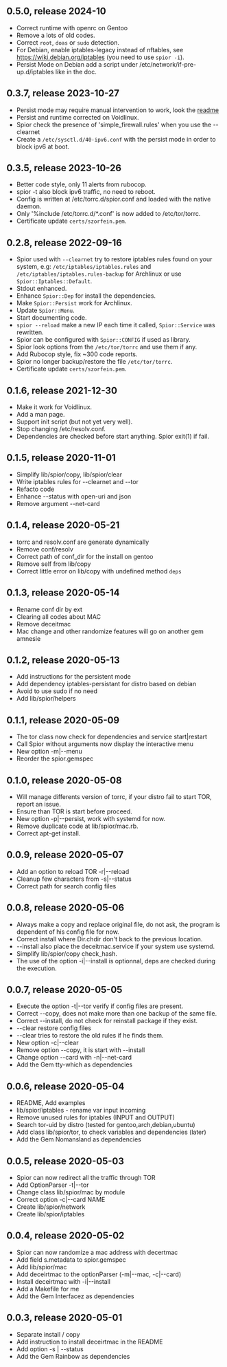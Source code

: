 ## 0.5.0, release 2024-10
* Correct runtime with openrc on Gentoo
* Remove a lots of old codes.
* Correct `root`, `doas` or `sudo` detection.
* For Debian, enable iptables-legacy instead of nftables, see
  https://wiki.debian.org/iptables (you need to use `spior -i`).
* Persist Mode on Debian add a script under /etc/network/if-pre-up.d/iptables
  like in the doc.

## 0.3.7, release 2023-10-27
* Persist mode may require manual intervention to work, look the [readme](https://github.com/szorfein/spior/tree/master#left-over)
* Persist and runtime corrected on Voidlinux.
* Spior check the presence of 'simple_firewall.rules' when you use the --clearnet
* Create a `/etc/sysctl.d/40-ipv6.conf` with the persist mode in order to block ipv6 at boot.

## 0.3.5, release 2023-10-26
* Better code style, only 11 alerts from rubocop.
* spior -t also block ipv6 traffic, no need to reboot.
* Config is written at /etc/torrc.d/spior.conf and loaded with the native daemon.
* Only '%include /etc/torrc.d/*.conf' is now added to /etc/tor/torrc.
* Certificate update `certs/szorfein.pem`.

## 0.2.8, release 2022-09-16
* Spior used with `--clearnet` try to restore iptables rules found on your system, e.g: `/etc/iptables/iptables.rules` and `/etc/iptables/iptables.rules-backup` for Archlinux or use `Spior::Iptables::Default`.
* Stdout enhanced.
* Enhance `Spior::Dep` for install the dependencies.
* Make `Spior::Persist` work for Archlinux.
* Update `Spior::Menu`.
* Start documenting code.
* `spior --reload` make a new IP each time it called, `Spior::Service` was rewritten.
* Spior can be configured with `Spior::CONFIG` if used as library.
* Spior look options from the `/etc/tor/torrc` and use them if any.
* Add Rubocop style, fix ~300 code reports.
* Spior no longer backup/restore the file `/etc/tor/torrc`.
* Certificate update `certs/szorfein.pem`.

## 0.1.6, release 2021-12-30
* Make it work for Voidlinux.
* Add a man page.
* Support init script (but not yet very well).
* Stop changing /etc/resolv.conf.
* Dependencies are checked before start anything. Spior exit(1) if fail.

## 0.1.5, release 2020-11-01
* Simplify lib/spior/copy, lib/spior/clear
* Write iptables rules for --clearnet and --tor
* Refacto code
* Enhance --status with open-uri and json
* Remove argument --net-card

## 0.1.4, release 2020-05-21
* torrc and resolv.conf are generate dynamically
* Remove conf/resolv
* Correct path of conf_dir for the install on gentoo
* Remove self from lib/copy
* Correct little error on lib/copy with undefined method `deps`

## 0.1.3, release 2020-05-14
* Rename conf dir by ext
* Clearing all codes about MAC
* Remove deceitmac
* Mac change and other randomize features will go on another gem amnesie

## 0.1.2, release 2020-05-13
* Add instructions for the persistent mode
* Add dependency iptables-persistant for distro based on debian
* Avoid to use sudo if no need
* Add lib/spior/helpers

## 0.1.1, release 2020-05-09
* The tor class now check for dependencies and service start|restart
* Call Spior without arguments now display the interactive menu
* New option -m|--menu
* Reorder the spior.gemspec

## 0.1.0, release 2020-05-08
* Will manage differents version of torrc, if your distro fail to start TOR, report an issue.
* Ensure than TOR is start before proceed.
* New option -p|--persist, work with systemd for now.
* Remove duplicate code at lib/spior/mac.rb.
* Correct apt-get install.

## 0.0.9, release 2020-05-07
* Add an option to reload TOR -r|--reload
* Cleanup few characters from -s|--status
* Correct path for search config files

## 0.0.8, release 2020-05-06
* Always make a copy and replace original file, do not ask, the program is dependent of his config file for now.
* Correct install where Dir.chdir don't back to the previous location.
* --install also place the deceitmac.service if your system use systemd.
* Simplify lib/spior/copy check\_hash.
* The use of the option -i|--install is optionnal, deps are checked during the execution.

## 0.0.7, release 2020-05-05
* Execute the option -t|--tor verify if config files are present.
* Correct --copy, does not make more than one backup of the same file.
* Correct --install, do not check for reinstall package if they exist.
* --clear restore config files
* --clear tries to restore the old rules if he finds them.
* New option -c|--clear
* Remove option --copy, it is start with --install
* Change option --card with -n|--net-card
* Add the Gem tty-which as dependencies

## 0.0.6, release 2020-05-04
* README, Add examples
* lib/spior/iptables - rename var input incoming
* Remove unused rules for iptables (INPUT and OUTPUT)
* Search tor-uid by distro (tested for gentoo,arch,debian,ubuntu)
* Add class lib/spior/tor, to check variables and dependencies (later)
* Add the Gem Nomansland as dependencies

## 0.0.5, release 2020-05-03
* Spior can now redirect all the traffic through TOR
* Add OptionParser -t|--tor
* Change class lib/spior/mac by module
* Correct option -c|--card NAME
* Create lib/spior/network
* Create lib/spior/iptables 

## 0.0.4, release 2020-05-02
* Spior can now randomize a mac address with decertmac
* Add field s.metadata to spior.gemspec
* Add lib/spior/mac
* Add deceirtmac to the optionParser (-m|--mac, -c|--card)
* Install deceirtmac with -i|--install
* Add a Makefile for me
* Add the Gem Interfacez as dependencies

## 0.0.3, release 2020-05-01
* Separate install / copy
* Add instruction to install deceirtmac in the README
* Add option -s | --status
* Add the Gem Rainbow as dependencies
